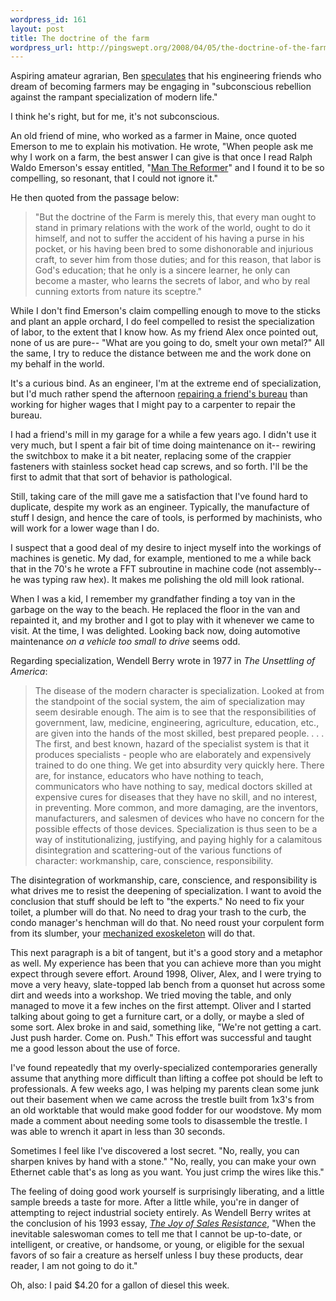 ```yaml
--- 
wordpress_id: 161
layout: post
title: The doctrine of the farm
wordpress_url: http://pingswept.org/2008/04/05/the-doctrine-of-the-farm/
---
```

Aspiring amateur agrarian, Ben <a href="http://fiveislandsorchard.wordpress.com/2008/03/30/why-do-all-these-engineers-think-they-want-to-be-farmers/">speculates</a> that his engineering friends who dream of becoming farmers may be engaging in "subconscious rebellion against the rampant specialization of modern life."

I think he's right, but for me, it's not subconscious.

An old friend of mine, who worked as a farmer in Maine, once quoted Emerson to me to explain his motivation. He wrote, "When people ask me why I work on a farm, the best answer I can give is that once I read Ralph Waldo Emerson's essay entitled, "<a href="http://www.emersoncentral.com/manreform.htm">Man The Reformer</a>" and I found it to be so compelling, so resonant, that I could not ignore it."

He then quoted from the passage below:
<blockquote>"But the doctrine of the Farm is merely this, that every man ought to stand in primary relations with the work of the world, ought to do it himself, and not to suffer the accident of his having a purse in his pocket, or his having been bred to some dishonorable and injurious craft, to sever him from those duties; and for this reason, that labor is God's education; that he only is a sincere learner, he only can become a master, who learns the secrets of labor, and who by real cunning extorts from nature its sceptre."</blockquote>

While I don't find Emerson's claim compelling enough to move to the sticks and plant an apple orchard, I do feel compelled to resist the specialization of labor, to the extent that I know how. As my friend Alex once pointed out, none of us are pure-- "What are you going to do, smelt your own metal?" All the same, I try to reduce the distance between me and the work done on my behalf in the world.

It's a curious bind. As an engineer, I'm at the extreme end of specialization, but I'd much rather spend the afternoon <a href="http://flickr.com/photos/pingswept/2371719081/">repairing a friend's bureau</a> than working for higher wages that I might pay to a carpenter to repair the bureau.

I had a friend's mill in my garage for a while a few years ago. I didn't use it very much, but I spent a fair bit of time doing maintenance on it-- rewiring the switchbox to make it a bit neater, replacing some of the crappier fasteners with stainless socket head cap screws, and so forth. I'll be the first to admit that that sort of behavior is pathological.

Still, taking care of the mill gave me a satisfaction that I've found hard to duplicate, despite my work as an engineer. Typically, the manufacture of stuff I design, and hence the care of tools, is performed by machinists, who will work for a lower wage than I do.

I suspect that a good deal of my desire to inject myself into the workings of machines is genetic. My dad, for example, mentioned to me a while back that in the 70's he wrote a FFT subroutine in machine code (not assembly-- he was typing raw hex). It makes me polishing the old mill look rational.

When I was a kid, I remember my grandfather finding a toy van in the garbage on the way to the beach. He replaced the floor in the van and repainted it, and my brother and I got to play with it whenever we came to visit. At the time, I was delighted. Looking back now, doing automotive maintenance <em>on a vehicle too small to drive</em> seems odd.

Regarding specialization, Wendell Berry wrote in 1977 in <em>The Unsettling of America</em>:
<blockquote>The disease of the modern character is specialization. Looked at from the standpoint of the social system, the aim of specialization may seem desirable enough. The aim is to see that the responsibilities of government, law, medicine, engineering, agriculture, education, etc., are given into the hands of the most skilled, best prepared people. . . . The first, and best known, hazard of the specialist system is that it produces specialists - people who are elaborately and expensively trained to do one thing. We get into absurdity very quickly here. There are, for instance, educators who have nothing to teach, communicators who have nothing to say, medical doctors skilled at expensive cures for diseases that they have no skill, and no interest, in preventing. More common, and more damaging, are the inventors, manufacturers, and salesmen of devices who have no concern for the possible effects of those devices. Specialization is thus seen to be a way of institutionalizing, justifying, and paying highly for a calamitous disintegration and scattering-out of the various functions of character: workmanship, care, conscience, responsibility.</blockquote>

The disintegration of workmanship, care, conscience, and responsibility is what drives me to resist the deepening of specialization. I want to avoid the conclusion that stuff should be left to "the experts." No need to fix your toilet, a plumber will do that. No need to drag your trash to the curb, the condo manager's henchman will do that. No need roust your corpulent form from its slumber, your <a href="http://bleex.me.berkeley.edu/bleex.htm">mechanized exoskeleton</a> will do that.

This next paragraph is a bit of tangent, but it's a good story and a metaphor as well. My experience has been that you can achieve more than you might expect through severe effort. Around 1998, Oliver, Alex, and I were trying to move a very heavy, slate-topped lab bench from a quonset hut across some dirt and weeds into a workshop. We tried moving the table, and only managed to move it a few inches on the first attempt. Oliver and I started talking about going to get a furniture cart, or a dolly, or maybe a sled of some sort. Alex broke in and said, something like, "We're not getting a cart. Just push harder. Come on. Push." This effort was successful and taught me a good lesson about the use of force.

I've found repeatedly that my overly-specialized contemporaries generally assume that anything more difficult than lifting a coffee pot should be left to professionals. A few weeks ago, I was helping my parents clean some junk out their basement when we came across the trestle built from 1x3's from an old worktable that would make good fodder for our woodstove. My mom made a comment about needing some tools to disassemble the trestle. I was able to wrench it apart in less than 30 seconds.

Sometimes I feel like I've discovered a lost secret. "No, really, you can sharpen knives by hand with a stone." "No, really, you can make your own Ethernet cable that's as long as you want. You just crimp the wires like this."

The feeling of doing good work yourself is surprisingly liberating, and a little sample breeds a taste for more. After a little while, you're in danger of attempting to reject industrial society entirely. As Wendell Berry writes at the conclusion of his 1993 essay, <em><a href="http://www.amazon.com/Sex-Economy-Freedom-Community-Essays/dp/0679756515/">The Joy of Sales Resistance</a></em>, "When the inevitable saleswoman comes to tell me that I cannot be up-to-date, or intelligent, or creative, or handsome, or young, or eligible for the sexual favors of so fair a creature as herself unless I buy these products, dear reader, I am not going to do it."

Oh, also: I paid $4.20 for a gallon of diesel this week.
